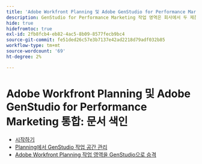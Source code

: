 ```yaml
---
title: 'Adobe Workfront Planning 및 Adobe GenStudio for Performance Marketing 통합: 문서 색인'
description: GenStudio for Performance Marketing 작업 영역은 회사에서 두 제품을 모두 구입한 경우 Adobe Workfront Planning에서 사용할 수 있습니다. 이 목록의 문서에서는 이 통합에 사용할 수 있는 기능에 대해 설명합니다.
hide: true
hidefromtoc: true
exl-id: 2fb8fcb4-eb82-4ac5-8b09-8577fecb9bc4
source-git-commit: fe51ded26c57e3b7137e42ad2218d79adf032b85
workflow-type: tm+mt
source-wordcount: '69'
ht-degree: 2%

---
```


<!--
Better metadata when published:
---
title: "Adobe Workfront Planning and Adobe GenStudio for Performance Marketing Integration: Article Index"
description: The GenStudio for Performance Marketing workspace is available in Adobe Workfront Planning when your company has purchased both products. The articles in this list describe the functionality available for this integration. 
feature: Workfront Planning
role: User, Admin
author: Alina
recommendations: noDisplay, noCatalog
---
-->

# Adobe Workfront Planning 및 Adobe GenStudio for Performance Marketing 통합: 문서 색인

* [시작하기](/help/quicksilver/planning/planning-and-genstudio-integration/get-started-with-workfront-planning-and-genstudio-integration.md)
* [Planning에서 GenStudio 작업 공간 관리](/help/quicksilver/planning/planning-and-genstudio-integration/manage-gen-studio-workspace-in-planning.md)
* [Adobe Workfront Planning 작업 영역을 GenStudio으로 승격](/help/quicksilver/planning/planning-and-genstudio-integration/promote-planning-workspace-to-genstudio.md)
